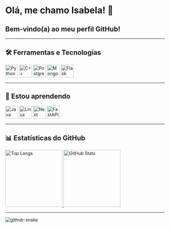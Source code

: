 # Olá, me chamo Isabela! 👋

## Bem-vindo(a) ao meu perfil GitHub! 

---

## 🛠️ Ferramentas e Tecnologias

<div>     
  <img loading="lazy" src="https://cdn.jsdelivr.net/gh/devicons/devicon/icons/python/python-original.svg" width="40" height="40" alt="Python"/>
  <img loading="lazy" src="https://cdn.jsdelivr.net/gh/devicons/devicon/icons/cplusplus/cplusplus-original.svg" width="40" height="40" alt="C++"/>
  <img loading="lazy" src="https://cdn.jsdelivr.net/gh/devicons/devicon@latest/icons/postgresql/postgresql-original.svg" width="40" height="40" alt="Postgres"/>
  <img loading="lazy" src="https://cdn.jsdelivr.net/gh/devicons/devicon@latest/icons/mongodb/mongodb-original.svg" width="40" height="40" alt="MongoDB"/>
  <img loading="lazy" src="https://cdn.jsdelivr.net/gh/devicons/devicon@latest/icons/flask/flask-original.svg" width="40" height="40" alt="Flask"/>
</div>

---

## 🌱 Estou aprendendo

<div>
  <img loading="lazy" src="https://cdn.jsdelivr.net/gh/devicons/devicon/icons/java/java-original.svg" width="40" height="40" alt="Java"/>
  <img loading="lazy" src="https://cdn.jsdelivr.net/gh/devicons/devicon@latest/devicon.min.css" width="40" height="40" alt="Linux"/>
  <img loading="lazy" src="https://cdn.jsdelivr.net/gh/devicons/devicon@latest/icons/nextjs/nextjs-original.svg" width="40" height="40" alt="Next"/>
  <img loading="lazy" src="https://cdn.jsdelivr.net/gh/devicons/devicon@latest/icons/fastapi/fastapi-original.svg" width="40" height="40" alt="FastAPI"/>
</div>

---

## 📊 Estatísticas do GitHub

<div>
  <a href="https://github.com/isabela1s">
    <img loading="lazy" height="180em" src="https://github-readme-stats.vercel.app/api/top-langs/?username=isabela1s&layout=compact&langs_count=7&theme=dracula" alt="Top Langs"/>
  </a>
  <a href="https://github.com/isabela1s">
    <img loading="lazy" height="180em" src="https://github-readme-stats.vercel.app/api?username=isabela1s&show_icons=true&theme=dracula&include_all_commits=true&count_private=true" alt="GitHub Stats"/>
  </a>
</div>

---

<picture>
  <source media="(prefers-color-scheme: dark)" srcset="github-snake-dark.svg" />
  <source media="(prefers-color-scheme: light)" srcset="github-snake.svg" />
  <img alt="github-snake" src="github-snake.svg" />
</picture>
